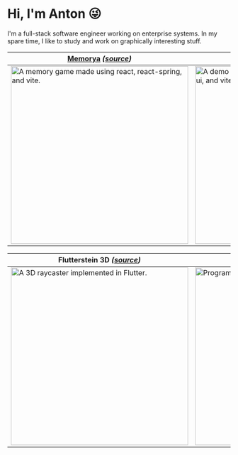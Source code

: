 # Hi, I'm Anton 😜

I'm a full-stack software engineer working on enterprise systems. In my spare time, I like to study and work on graphically interesting stuff.

<div align="center">
  <table border="0" cellspacing="0" cellpadding="0">
    <thead>
      <tr>
        <th>
          <strong>
            <a href="https://memorya.vercel.app">Memorya</a>
            <em>(<a href="https://github.com/atamocius/memorya">source</a>)</em>
          </strong>
        </th>
        <th>
          <strong>
            <a href="https://burgergurgler.vercel.app">burgerGURGLER</a>
            <em>(<a href="https://github.com/atamocius/burger-gurgler">source</a>)</em>
          </strong>
        </th>
      </tr>
    </thead>
    <tbody>
      <tr>
        <td>
          <a href="https://memorya.vercel.app">
            <img
              width="400"
              alt="A memory game made using react, react-spring, and vite."
              src="https://user-images.githubusercontent.com/6222358/117038122-d8fafa80-ad39-11eb-81a1-956927867ff2.gif"
            />
          </a>
        </td>
        <td>
          <a href="https://burgergurgler.vercel.app">
            <img
              width="400"
              alt="A demo using react, react-three-fiber, material-ui, and vite."
              src="https://user-images.githubusercontent.com/6222358/115240743-a5717b00-a152-11eb-8ade-32146748c382.gif"
            />
          </a>
        </td>
      </tr>
    </tbody>
  </table>
  
  <table border="0" cellspacing="0" cellpadding="0">
    <thead>
      <tr>
        <th>
          <strong>
            Flutterstein 3D
            <em>(<a href="https://github.com/atamocius/flutterstein-3d">source</a>)</em>
          </strong>
        </th>
        <th>
          <strong>
            <a href="https://synthrogue.netlify.com">Synthrogue</a>
            <em>(<a href="https://github.com/atamocius/synthrogue">source</a>)</em>
          </strong>
        </th>
      </tr>
    </thead>
    <tbody>
      <tr>
        <td>
          <a href="https://github.com/atamocius/flutterstein-3d">
            <img
              width="400"
              alt="A 3D raycaster implemented in Flutter."
              src="https://user-images.githubusercontent.com/6222358/118058888-d0519680-b3c1-11eb-9c3e-a6c5e7079791.gif"
            />
          </a>
        </td>
        <td>
          <a href="https://synthrogue.netlify.com">
            <img
              width="400"
              alt="Program a robot to escape using a sequencer."
              src="https://user-images.githubusercontent.com/6222358/117060732-d60d0380-ad53-11eb-961b-0c02e50ccf05.gif"
            />
          </a>
        </td>
      </tr>
    </tbody>
  </table>
</div>

<!--
**atamocius/atamocius** is a ✨ _special_ ✨ repository because its `README.md` (this file) appears on your GitHub profile.

Here are some ideas to get you started:

- 🔭 I’m currently working on ...
- 🌱 I’m currently learning ...
- 👯 I’m looking to collaborate on ...
- 🤔 I’m looking for help with ...
- 💬 Ask me about ...
- 📫 How to reach me: ...
- 😄 Pronouns: ...
- ⚡ Fun fact: ...
-->

